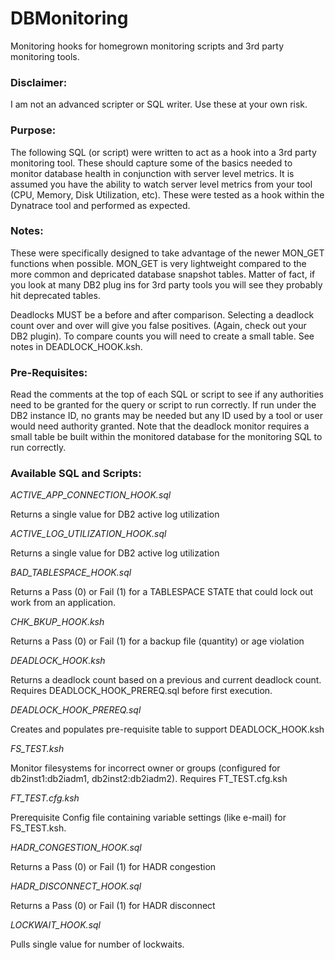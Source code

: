 # DBMonitoring
Monitoring hooks for homegrown monitoring scripts and 3rd party monitoring tools.

### Disclaimer:
I am not an advanced scripter or SQL writer. Use these at your own risk.

### Purpose:
The following SQL (or script) were written to act as a hook into a 3rd party monitoring tool. These should capture some of the basics needed to monitor database health in conjunction with server level metrics. It is assumed you have the ability to watch server level metrics from your tool (CPU, Memory, Disk Utilization, etc). These were tested as a hook within the Dynatrace tool and performed as expected.

### Notes:
These were specifically designed to take advantage of the newer MON_GET functions when possible. MON_GET is very lightweight compared to the more common and depricated database snapshot tables. Matter of fact, if you look at many DB2 plug ins for 3rd party tools you will see they probably hit deprecated tables.

Deadlocks MUST be a before and after comparison. Selecting a deadlock count over and over will give you false positives. (Again, check out your DB2 plugin). To compare counts you will need to create a small table. See notes in DEADLOCK_HOOK.ksh.

### Pre-Requisites:
Read the comments at the top of each SQL or script to see if any authorities need to be granted for the query or script to run correctly.
If run under the DB2 instance ID, no grants may be needed but any ID used by a tool or user would need authority granted.
Note that the deadlock monitor requires a small table be built within the monitored database for the monitoring SQL to run correctly.

### Available SQL and Scripts:

*ACTIVE_APP_CONNECTION_HOOK.sql*

Returns a single value for DB2 active log utilization


*ACTIVE_LOG_UTILIZATION_HOOK.sql*

Returns a single value for DB2 active log utilization


*BAD_TABLESPACE_HOOK.sql*

Returns a Pass (0) or Fail (1) for a TABLESPACE STATE that could lock out work from an application.

*CHK_BKUP_HOOK.ksh*

Returns a Pass (0) or Fail (1) for a backup file (quantity) or age violation

*DEADLOCK_HOOK.ksh*

Returns a deadlock count based on a previous and current deadlock count. Requires DEADLOCK_HOOK_PREREQ.sql before first execution.


*DEADLOCK_HOOK_PREREQ.sql*

Creates and populates pre-requisite table to support DEADLOCK_HOOK.ksh

*FS_TEST.ksh*

Monitor filesystems for incorrect owner or groups (configured for db2inst1:db2iadm1, db2inst2:db2iadm2).
Requires FT_TEST.cfg.ksh

*FT_TEST.cfg.ksh*

Prerequisite Config file containing variable settings (like e-mail) for FS_TEST.ksh.

*HADR_CONGESTION_HOOK.sql*

Returns a Pass (0) or Fail (1) for HADR congestion


*HADR_DISCONNECT_HOOK.sql*

Returns a Pass (0) or Fail (1) for HADR disconnect


*LOCKWAIT_HOOK.sql*

Pulls single value for number of lockwaits. 
